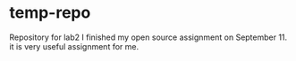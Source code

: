 # temp-repo
Repository for lab2 
I finished my open source assignment on September 11. it is very useful assignment for me.
